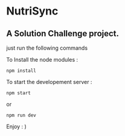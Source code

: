 # NutriSync

## A Solution Challenge project.

just run the following commands

To Install the node modules :

    npm install
    
To start the developement server :

    npm start

or 

    npm run dev

Enjoy : )

